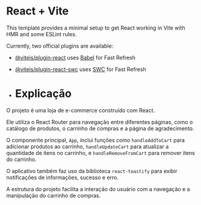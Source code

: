 # React + Vite

This template provides a minimal setup to get React working in Vite with HMR and some ESLint rules.

Currently, two official plugins are available:

- [@vitejs/plugin-react](https://github.com/vitejs/vite-plugin-react/blob/main/packages/plugin-react/README.md) uses [Babel](https://babeljs.io/) for Fast Refresh
- [@vitejs/plugin-react-swc](https://github.com/vitejs/vite-plugin-react-swc) uses [SWC](https://swc.rs/) for Fast Refresh

- <h1>Explicação</h1>
O projeto é uma loja de e-commerce construído com React.

Ele utiliza o React Router para navegação entre diferentes páginas, como o catálogo de produtos, o carrinho de compras e a página de agradecimento.

O componente principal, `App`, inclui funções como `handleAddToCart` para adicionar produtos ao carrinho, `handleUpdateCart` para atualizar a quantidade de itens no carrinho, e `handleRemoveFromCart` para remover itens do carrinho.

O aplicativo também faz uso da biblioteca `react-toastify` para exibir notificações de informações, sucesso e erro.

A estrutura do projeto facilita a interação do usuário com a navegação e a manipulação do carrinho de compras.
